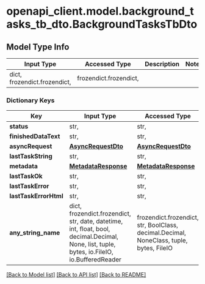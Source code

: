 # openapi_client.model.background_tasks_tb_dto.BackgroundTasksTbDto

## Model Type Info
Input Type | Accessed Type | Description | Notes
------------ | ------------- | ------------- | -------------
dict, frozendict.frozendict,  | frozendict.frozendict,  |  | 

### Dictionary Keys
Key | Input Type | Accessed Type | Description | Notes
------------ | ------------- | ------------- | ------------- | -------------
**status** | str,  | str,  |  | [optional] 
**finishedDataText** | str,  | str,  |  | [optional] 
**asyncRequest** | [**AsyncRequestDto**](AsyncRequestDto.md) | [**AsyncRequestDto**](AsyncRequestDto.md) |  | [optional] 
**lastTaskString** | str,  | str,  |  | [optional] 
**metadata** | [**MetadataResponse**](MetadataResponse.md) | [**MetadataResponse**](MetadataResponse.md) |  | [optional] 
**lastTaskOk** | str,  | str,  |  | [optional] 
**lastTaskError** | str,  | str,  |  | [optional] 
**lastTaskErrorHtml** | str,  | str,  |  | [optional] 
**any_string_name** | dict, frozendict.frozendict, str, date, datetime, int, float, bool, decimal.Decimal, None, list, tuple, bytes, io.FileIO, io.BufferedReader | frozendict.frozendict, str, BoolClass, decimal.Decimal, NoneClass, tuple, bytes, FileIO | any string name can be used but the value must be the correct type | [optional]

[[Back to Model list]](../../README.md#documentation-for-models) [[Back to API list]](../../README.md#documentation-for-api-endpoints) [[Back to README]](../../README.md)

